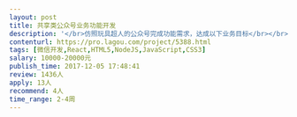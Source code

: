 ```yaml
---                
layout: post       
title: 共享类公众号业务功能开发           
description: '</br>仿照玩具超人的公众号完成功能需求，达成以下业务目标</br></br>1、获取目标用户leads信息</br>2、实现租赁产品展示、分类、搜索</br>3、实现出租订单后台管理并适时通知员工到企业微信</br>4、展示儿童/亲子PARTY聚会服务，并获得意向客户的leads</br></br>要求以H5的方式完成单页面APP效果，达到前后台高性能表现</br>'     
contenturl: https://pro.lagou.com/project/5388.html      
tags: [微信开发,React,HTML5,NodeJS,JavaScript,CSS3]            
salary: 10000-20000元          
publish_time: 2017-12-05 17:48:41         
review: 1436人                   
apply: 13人                   
recommend: 4人                   
time_range: 2-4周              
---                 
```

